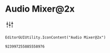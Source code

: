 # Audio Mixer@2x
![](/img/Audio%20Mixer@2x.png)

``` CSharp
EditorGUIUtility.IconContent("Audio Mixer@2x")
```
```
923997255885558976
```
